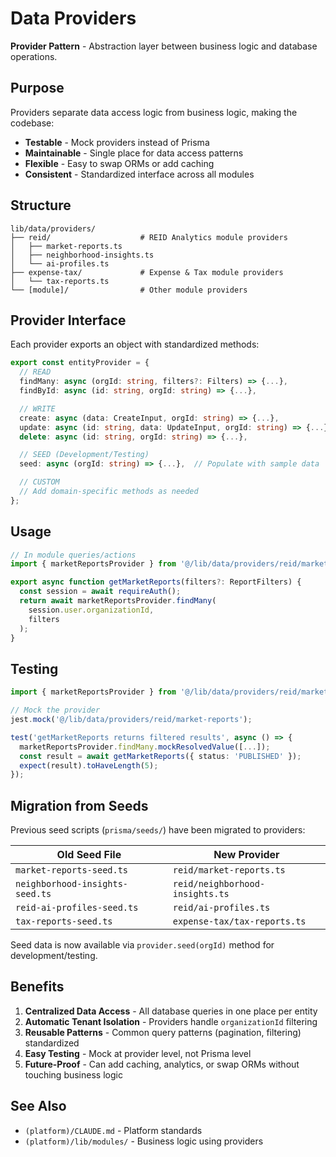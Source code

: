 # Data Providers

**Provider Pattern** - Abstraction layer between business logic and database operations.

## Purpose

Providers separate data access logic from business logic, making the codebase:
- **Testable** - Mock providers instead of Prisma
- **Maintainable** - Single place for data access patterns
- **Flexible** - Easy to swap ORMs or add caching
- **Consistent** - Standardized interface across all modules

## Structure

```
lib/data/providers/
├── reid/                    # REID Analytics module providers
│   ├── market-reports.ts
│   ├── neighborhood-insights.ts
│   └── ai-profiles.ts
├── expense-tax/             # Expense & Tax module providers
│   └── tax-reports.ts
└── [module]/                # Other module providers
```

## Provider Interface

Each provider exports an object with standardized methods:

```typescript
export const entityProvider = {
  // READ
  findMany: async (orgId: string, filters?: Filters) => {...},
  findById: async (id: string, orgId: string) => {...},

  // WRITE
  create: async (data: CreateInput, orgId: string) => {...},
  update: async (id: string, data: UpdateInput, orgId: string) => {...},
  delete: async (id: string, orgId: string) => {...},

  // SEED (Development/Testing)
  seed: async (orgId: string) => {...},  // Populate with sample data

  // CUSTOM
  // Add domain-specific methods as needed
};
```

## Usage

```typescript
// In module queries/actions
import { marketReportsProvider } from '@/lib/data/providers/reid/market-reports';

export async function getMarketReports(filters?: ReportFilters) {
  const session = await requireAuth();
  return await marketReportsProvider.findMany(
    session.user.organizationId,
    filters
  );
}
```

## Testing

```typescript
import { marketReportsProvider } from '@/lib/data/providers/reid/market-reports';

// Mock the provider
jest.mock('@/lib/data/providers/reid/market-reports');

test('getMarketReports returns filtered results', async () => {
  marketReportsProvider.findMany.mockResolvedValue([...]);
  const result = await getMarketReports({ status: 'PUBLISHED' });
  expect(result).toHaveLength(5);
});
```

## Migration from Seeds

Previous seed scripts (`prisma/seeds/`) have been migrated to providers:

| Old Seed File | New Provider |
|---------------|--------------|
| `market-reports-seed.ts` | `reid/market-reports.ts` |
| `neighborhood-insights-seed.ts` | `reid/neighborhood-insights.ts` |
| `reid-ai-profiles-seed.ts` | `reid/ai-profiles.ts` |
| `tax-reports-seed.ts` | `expense-tax/tax-reports.ts` |

Seed data is now available via `provider.seed(orgId)` method for development/testing.

## Benefits

1. **Centralized Data Access** - All database queries in one place per entity
2. **Automatic Tenant Isolation** - Providers handle `organizationId` filtering
3. **Reusable Patterns** - Common query patterns (pagination, filtering) standardized
4. **Easy Testing** - Mock at provider level, not Prisma level
5. **Future-Proof** - Can add caching, analytics, or swap ORMs without touching business logic

## See Also

- `(platform)/CLAUDE.md` - Platform standards
- `(platform)/lib/modules/` - Business logic using providers
